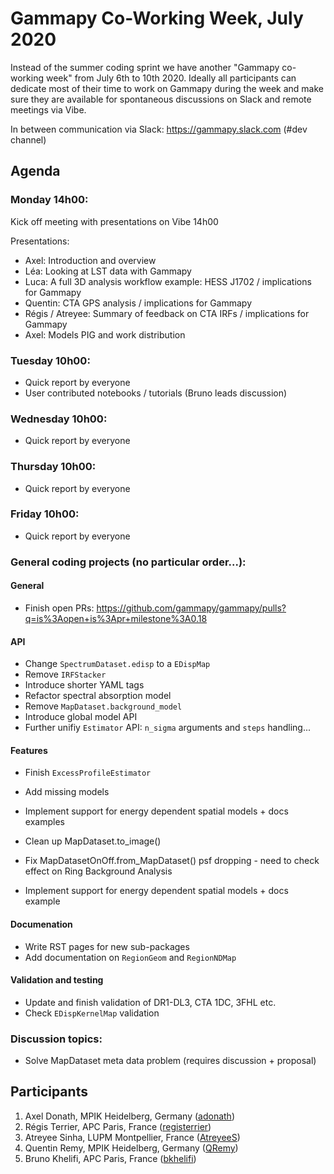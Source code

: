 # Gammapy Co-Working Week, July 2020

Instead of the summer coding sprint we have another "Gammapy co-working week" from July 6th to 10th 2020.
Ideally all participants can dedicate most of their time to work on Gammapy during the week and make sure
they are available for spontaneous discussions on Slack and remote meetings via Vibe. 

In between communication via Slack: https://gammapy.slack.com (#dev channel)

## Agenda

### Monday 14h00:
Kick off meeting with presentations on Vibe 14h00

Presentations:
- Axel: Introduction and overview
- Léa: Looking at LST data with Gammapy
- Luca: A full 3D analysis workflow example: HESS J1702 / implications for Gammapy
- Quentin: CTA GPS analysis / implications for Gammapy
- Régis / Atreyee: Summary of feedback on CTA IRFs / implications for Gammapy
- Axel: Models PIG and work distribution

### Tuesday 10h00:
- Quick report by everyone
- User contributed notebooks / tutorials (Bruno leads discussion)

### Wednesday 10h00:
- Quick report by everyone

### Thursday 10h00:
- Quick report by everyone
 
### Friday 10h00:
- Quick report by everyone

### General coding projects (no particular order...):
#### General
- Finish open PRs: https://github.com/gammapy/gammapy/pulls?q=is%3Aopen+is%3Apr+milestone%3A0.18

#### API
- Change `SpectrumDataset.edisp` to a `EDispMap`
- Remove `IRFStacker`
- Introduce shorter YAML tags
- Refactor spectral absorption model
- Remove `MapDataset.background_model`
- Introduce global model API
- Further unifiy `Estimator` API: `n_sigma` arguments and `steps` handling...

#### Features
- Finish  `ExcessProfileEstimator`
- Add missing models
- Implement support for energy dependent spatial models + docs examples
- Clean up MapDataset.to_image()
- Fix MapDatasetOnOff.from_MapDataset() psf dropping - need to check effect on Ring Background Analysis

- Implement support for energy dependent spatial models + docs example

#### Documenation
- Write RST pages for new sub-packages
- Add documentation on `RegionGeom` and `RegionNDMap`

#### Validation and testing
- Update and finish validation of DR1-DL3, CTA 1DC, 3FHL etc.
- Check `EDispKernelMap` validation

### Discussion topics:
- Solve MapDataset meta data problem (requires discussion + proposal)


## Participants

1. Axel Donath, MPIK Heidelberg, Germany ([adonath](https://github.com/adonath))
2. Régis Terrier, APC Paris, France ([registerrier](https://github.com/registerrier))
3. Atreyee Sinha, LUPM Montpellier, France ([AtreyeeS](https://github.com/AtreyeeS)) 
4. Quentin Remy, MPIK Heidelberg, Germany ([QRemy](https://github.com/QRemy)) 
5. Bruno Khelifi, APC Paris, France ([bkhelifi](https://github.com/bkhelifi)) 
